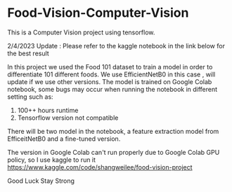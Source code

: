# Food-Vision-Computer-Vision

This is a Computer Vision project using tensorflow.

2/4/2023 Update : Please refer to the kaggle notebook in the link below for the best result

In this project we used the Food 101 dataset to train a model in order to differentiate 101 different foods.
We use EfficientNetB0 in this case , will update if we use other versions.
The model is trained on Google Colab notebook, some bugs may occur when running the notebook in different setting such as:

1. 100++ hours runtime
2. Tensorflow version not compatible

There will be two model in the notebook, a feature extraction model from EfficeitNetB0 and a fine-tuned version.

The version in Google Colab can't run properly due to Google Colab GPU policy, so I use kaggle to run it 
https://www.kaggle.com/code/shangweilee/food-vision-project

Good Luck Stay Strong
